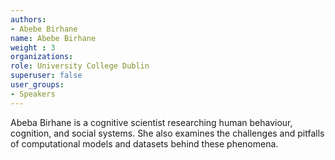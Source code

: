 ```yaml
---
authors:
- Abebe Birhane
name: Abebe Birhane
weight : 3
organizations:
role: University College Dublin
superuser: false
user_groups:
- Speakers
---
```


Abeba Birhane is a cognitive scientist researching human behaviour, cognition, and social systems. She also examines the challenges and pitfalls of computational models and datasets behind these phenomena.
